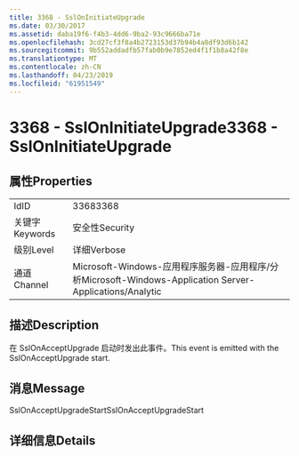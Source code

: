 ```yaml
---
title: 3368 - SslOnInitiateUpgrade
ms.date: 03/30/2017
ms.assetid: daba19f6-f4b3-4dd6-9ba2-93c9666ba71e
ms.openlocfilehash: 3cd27cf3f8a4b2723153d37b94b4a8df93d6b142
ms.sourcegitcommit: 9b552addadfb57fab0b9e7852ed4f1f1b8a42f8e
ms.translationtype: MT
ms.contentlocale: zh-CN
ms.lasthandoff: 04/23/2019
ms.locfileid: "61951549"
---
```

# <a name="3368---ssloninitiateupgrade"></a><span data-ttu-id="d193f-102">3368 - SslOnInitiateUpgrade</span><span class="sxs-lookup"><span data-stu-id="d193f-102">3368 - SslOnInitiateUpgrade</span></span>
## <a name="properties"></a><span data-ttu-id="d193f-103">属性</span><span class="sxs-lookup"><span data-stu-id="d193f-103">Properties</span></span>  
  
|||  
|-|-|  
|<span data-ttu-id="d193f-104">Id</span><span class="sxs-lookup"><span data-stu-id="d193f-104">ID</span></span>|<span data-ttu-id="d193f-105">3368</span><span class="sxs-lookup"><span data-stu-id="d193f-105">3368</span></span>|  
|<span data-ttu-id="d193f-106">关键字</span><span class="sxs-lookup"><span data-stu-id="d193f-106">Keywords</span></span>|<span data-ttu-id="d193f-107">安全性</span><span class="sxs-lookup"><span data-stu-id="d193f-107">Security</span></span>|  
|<span data-ttu-id="d193f-108">级别</span><span class="sxs-lookup"><span data-stu-id="d193f-108">Level</span></span>|<span data-ttu-id="d193f-109">详细</span><span class="sxs-lookup"><span data-stu-id="d193f-109">Verbose</span></span>|  
|<span data-ttu-id="d193f-110">通道</span><span class="sxs-lookup"><span data-stu-id="d193f-110">Channel</span></span>|<span data-ttu-id="d193f-111">Microsoft-Windows-应用程序服务器-应用程序/分析</span><span class="sxs-lookup"><span data-stu-id="d193f-111">Microsoft-Windows-Application Server-Applications/Analytic</span></span>|  
  
## <a name="description"></a><span data-ttu-id="d193f-112">描述</span><span class="sxs-lookup"><span data-stu-id="d193f-112">Description</span></span>  
 <span data-ttu-id="d193f-113">在 SslOnAcceptUpgrade 启动时发出此事件。</span><span class="sxs-lookup"><span data-stu-id="d193f-113">This event is emitted with the SslOnAcceptUpgrade start.</span></span>  
  
## <a name="message"></a><span data-ttu-id="d193f-114">消息</span><span class="sxs-lookup"><span data-stu-id="d193f-114">Message</span></span>  
 <span data-ttu-id="d193f-115">SslOnAcceptUpgradeStart</span><span class="sxs-lookup"><span data-stu-id="d193f-115">SslOnAcceptUpgradeStart</span></span>  
  
## <a name="details"></a><span data-ttu-id="d193f-116">详细信息</span><span class="sxs-lookup"><span data-stu-id="d193f-116">Details</span></span>
